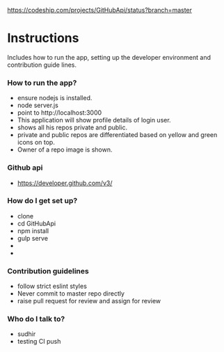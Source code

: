 https://codeship.com/projects/GitHubApi/status?branch=master
# Instructions #

Includes how to run the app, setting up the developer environment and contribution guide lines.

### How to run the app? ###
* ensure nodejs is installed.
* node server.js
* point to http://localhost:3000
* This application will show profile details of login user.
* shows all his repos private and public.
* private and public repos are differentiated based on yellow and green icons on top.
* Owner of a repo image is shown.

### Github api ###
* https://developer.github.com/v3/

### How do I get set up? ###

* clone 
* cd GitHubApi
* npm install
* gulp serve
* 
* 

### Contribution guidelines ###

* follow strict eslint styles
* Never commit to master repo directly
* raise pull request for review and assign for review

### Who do I talk to? ###

* sudhir
* testing CI push

